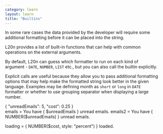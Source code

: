 ```yaml
---
category: learn
layout: learn
title: "Builtins"
---
```


<section class="clearfix">
	<div class="left">
		<p>In some rare cases the data provided by the developer will require some additional
    formatting before it can be placed into the string.</p>
    <p>L20n provides a list of built-in functions that can help with common
    operations on the external arguments.</p>
    <p>By default, L20n can guess which formatter to run on each kind of
    argument - <code>DATE</code>, <code>NUMBER</code>, <code>LIST</code> etc.,
    but you can also call the builtin explicitly.</p>
    <p>Explicit calls are useful because they allow you to pass additional
    formatting options that may help make the formatted string look better in
    the given language. Examples may be defining month as <code>short</code>
    or <code>long</code> in <code>DATE</code> formatter or whether to use
    grouping separator when displaying a large number.</p>
	</div>
  <div class="right">
    <div class="editor dataEditor height5"
      id="dataEditor1"
      data-source="sourceEditor1"
      data-ctxdata="dataEditor1"
      data-output="output1"
    >{
  "unreadEmails": 5,
  "cost": 0.25
}
    </div>
		<div class="editor sourceEditor height10"
		  id="sourceEditor1"
		  data-source="sourceEditor1"
      data-ctxdata="dataEditor1"
		  data-output="output1"
		>emails = You have { $unreadEmails } unread emails.
emails2 = You have { NUMBER($unreadEmails) } unread emails.

loading = { NUMBER($cost, style: "percent") } loaded.
		</div>
		<dl id="output1">
		</dl>
	</div>
</section>
